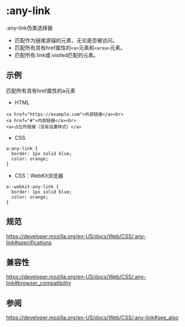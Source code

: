 # :any-link

:any-link伪类选择器
+ 匹配作为链接源锚的元素，无论是否被访问。
+ 匹配所有具有href属性的`<a>`元素和`<area>`元素。
+ 匹配所有:link或:visited匹配的元素。

## 示例

匹配所有具有href属性的a元素

+ HTML

```
<a href="https://example.com">外部链接</a><br>
<a href="#">内部链接</a><br>
<a>占位符链接（没有设置样式）</a>
```

+ CSS

```
a:any-link {
  border: 1px solid blue;
  color: orange;
}
```

+ CSS：WebKit浏览器

```
a:-webkit-any-link {
  border: 1px solid blue;
  color: orange;
}
```

## 规范

https://developer.mozilla.org/en-US/docs/Web/CSS/:any-link#specifications

## 兼容性

https://developer.mozilla.org/en-US/docs/Web/CSS/:any-link#browser_compatibility

## 参阅

https://developer.mozilla.org/en-US/docs/Web/CSS/:any-link#see_also




